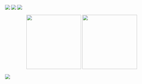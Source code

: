 <p>
  <a href="https://ihmmaru99.github.io/" target="_blank"><img src="https://img.shields.io/badge/Tech_Blog-222222?style=flat-square&logo=githubpages&logoColor=white"/></a>
  <a href="https://instagram.com/ihmmaru99/" target="_blank"><img src="https://img.shields.io/badge/Insta-E4405F?style=flat-square&logo=instagram&logoColor=white"/></a>
  <a href="mailto:ihmmaru99@gmail.com" target="_blank"><img src="https://img.shields.io/badge/ihmmaru99@gmail.com-EA4335?style=flat-square&logo=Gmail&logoColor=white"/></a>
</p>

<p align="center">
<img height="180em" src="https://github-readme-stats-ddyc.vercel.app/api?username=ihmmaru99&show_icons=true" />
<img height="180em" src="https://github-readme-stats-ddyc.vercel.app/api/top-langs/?username=ihmmaru99&layout=compact&hide=jupyter%20notebook" />
</p>
<a href=""> <img align="center" src="https://github-readme-stats-ddyc.vercel.app/api/top-langs/?username=ihmmaru99&theme=react&line_height=40&hide=css"/> </a>

